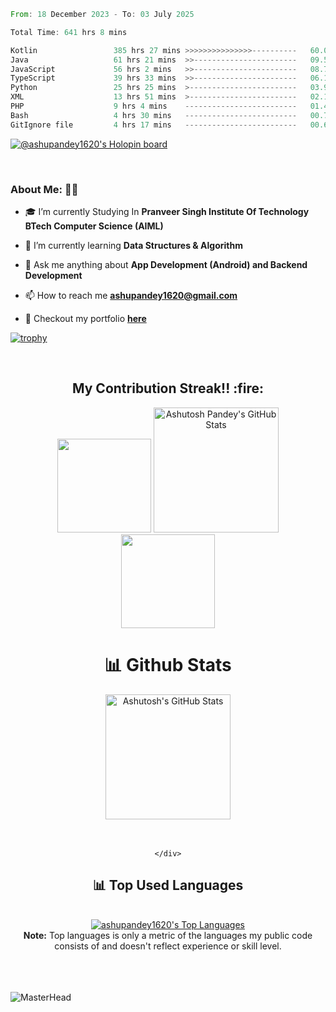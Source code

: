  <!--START_SECTION:waka-->

```rust
From: 18 December 2023 - To: 03 July 2025

Total Time: 641 hrs 8 mins

Kotlin                 385 hrs 27 mins >>>>>>>>>>>>>>>----------   60.06 %
Java                   61 hrs 21 mins  >>-----------------------   09.56 %
JavaScript             56 hrs 2 mins   >>-----------------------   08.73 %
TypeScript             39 hrs 33 mins  >>-----------------------   06.16 %
Python                 25 hrs 25 mins  >------------------------   03.96 %
XML                    13 hrs 51 mins  >------------------------   02.16 %
PHP                    9 hrs 4 mins    -------------------------   01.41 %
Bash                   4 hrs 30 mins   -------------------------   00.70 %
GitIgnore file         4 hrs 17 mins   -------------------------   00.67 %
```

<!--END_SECTION:waka-->

[![@ashupandey1620's Holopin board](https://holopin.me/ashupandey1620)](https://holopin.io/@ashupandey1620)

&nbsp;
&nbsp;


### About Me: 🙋‍♂️
- 🎓 I’m currently Studying In **Pranveer Singh Institute Of Technology BTech Computer Science (AIML)**

- 🌱 I’m currently learning **Data Structures & Algorithm**

- 💭 Ask me anything about **App Development (Android) and Backend Development**

- 📫 How to reach me **ashupandey1620@gmail.com**

- 🎯 Checkout my portfolio <a href="https://ashupandey1620.vercel.app" target="_blank" rel="noopener noreferrer"><strong>here</strong></a>


[![trophy](https://github-profile-trophy.vercel.app/?username=ashupandey1620&theme=onedark)](https://github.com/ryo-ma/github-profile-trophy)








 <br>
 <h2 align="center">My Contribution Streak!! :fire:</h2>

<p align="center">
   <a>
    <img height="150" width="150" src="https://user-images.githubusercontent.com/85965606/194883377-48faf476-56b7-4550-8574-844f2ca8baca.png">
    <a href="https://github.com/ashupandey1620">
        <img src="https://github-readme-streak-stats.herokuapp.com/?user=ashupandey1620&theme=blue-green" title="Ashutosh Pandey's GitHub Stats" height="200"/></a>
   <img height="150" width="150" src="https://user-images.githubusercontent.com/85965606/194883387-b4d3b9f8-d432-4b77-8aab-77c6ed120e31.png">
  
   </a>
</p>



<div>
    <div align="center">
        <h1>📊 Github Stats </h1>
     <a href="https://github.com/ashupandey1620">
        <img src="https://github-readme-stats.vercel.app/api?username=ashupandey1620&theme=blue-green&count_private=true&show_icons=true" title="Ashutosh's GitHub Stats" height="200"/></a>
        <br>
        <br>
     <br>

     
    </div>
</div>

<div align="center">
    <h2>📊 Top Used Languages </h2>
    <br><a href="https://github.com/ashupandey1620"><img alt="ashupandey1620's Top Languages" src="https://github-readme-stats.vercel.app/api/top-langs/?username=ashupandey1620&langs_count=8&layout=compact&theme=blue-green&hide_border=true&bg_color=040f0f&title_color=2f97c1&icon_color=F8D866" title="ashupandey1620's Top Languages"/></a><br>
    <b>Note:</b> Top languages is only a metric of the languages my public code consists of and doesn't reflect experience or skill level.
    <br><br>
</div>

<div align="center">

</div>
<br><br>
<div>
    
</div>



![MasterHead](https://1.bp.blogspot.com/-7A4WynwLsMw/XbBpCXG8fHI/AAAAAAAAMt4/uOa1bpLskYgrwGbllhSu2SDj_Mig8SXJQCLcBGAsYHQ/s1600/2000_600px.gif)



